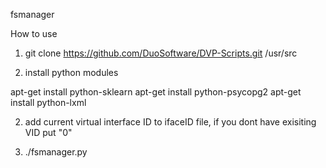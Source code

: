 fsmanager

How to use


1) git clone https://github.com/DuoSoftware/DVP-Scripts.git /usr/src

2) install python modules

apt-get install python-sklearn
apt-get install python-psycopg2
apt-get install python-lxml

2) add current virtual interface ID to ifaceID file, if you dont have exisiting VID put "0"

3) ./fsmanager.py <company-name> <fs-profile-ip> <company-id>


